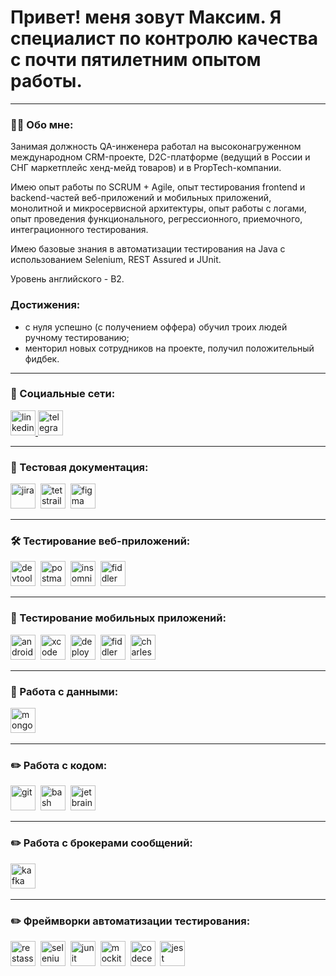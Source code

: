 # Привет! меня зовут Максим. Я специалист по контролю качества с почти пятилетним опытом работы. 

---

### 👨‍💻 Обо мне:

Занимая должность QA-инженера работал на высоконагруженном международном CRM-проекте, D2C-платформе (ведущий в России и СНГ маркетплейс хенд-мейд товаров) и в PropTech-компании.

Имею опыт работы по SCRUM + Agile, опыт тестирования frontend и backend-частей веб-приложений и мобильных приложений, монолитной и микросервисной архитектуры, опыт работы с логами, опыт проведения функционального, регрессионного, приемочного, интеграционного тестирования.

Имею базовые знания в автоматизации тестирования на Java с использованием Selenium, REST Assured и JUnit.

Уровень английского - B2.

### Достижения:
- с нуля успешно (с получением оффера) обучил троих людей ручному тестированию;
- менторил новых сотрудников на проекте, получил положительный фидбек.

---
### 🤝 Социальные сети:

  <div id="badges">
    <a href="https://www.linkedin.com/in/olsenn/" target="_blank">
      <img src="https://cdn-icons-png.flaticon.com/512/2504/2504799.png" width="40" height="40" alt="linkedin" />
    </a>
    <a href="https://t.me/breakpointtt" target="_blank">
      <img src="https://cdn-icons-png.flaticon.com/512/2111/2111646.png" width="40" height="40" alt="telegram" />
    </a>
  </div>

---

### 📁 Тестовая документация:

<div>
  <img src="https://cdn.jsdelivr.net/gh/devicons/devicon/icons/jira/jira-original.svg" title="jira" alt="jira" width="40" height="40"/>&nbsp
  <img src="https://codahosted.io/packs/21236/unversioned/assets/LOGO/ba1091c59bab89cd2fd0f289622731fe16113d7b00905abe64759c313a4b73b76c1b0426076ed76cb74752234c734131df46992d5b8b48fc13e264240e4f7119f736cfeb64df36ded54b5cbf6198b9cadedf18dd0cac5c7dbcd16e6336c29363cd1292ba" title="testrail" alt="tetstrail" width="40" height="40"/>&nbsp
  <img src="https://cdn.jsdelivr.net/gh/devicons/devicon/icons/figma/figma-original.svg" title="figma" alt="figma" width="40" height="40"/>&nbsp
</div>

---

### 🛠 Тестирование веб-приложений:

<div>
  <img src="https://d33wubrfki0l68.cloudfront.net/38b5c953a4667366685d55db55d057c86db1fc54/a0fdc/static/acae6b24d940347661ca901ea07f47c1/chrome-dev-logo-icon.png" title="devtools" alt="devtools" width="40" height="40"/>&nbsp
  <img src="https://seeklogo.com/images/P/postman-logo-0087CA0D15-seeklogo.com.png" title="postman" alt="postman" width="40" height="40"/>&nbsp
  <img src="https://static-00.iconduck.com/assets.00/apps-insomnia-icon-2048x2048-2mq9u7v5.png" title="insomnia" alt="insomnia" width="40" height="40"/>&nbsp
    <img src="https://www.megaleechers.com/storage/Fiddler-Everywhere-Icon.png" title="fiddler" alt="fiddler" width="40" height="40"/>&nbsp
</div>

---

### 📱 Тестирование мобильных приложений:

<div>
  <img src="https://cdn.jsdelivr.net/gh/devicons/devicon/icons/androidstudio/androidstudio-original.svg" title="android-studio" alt="android-studio" width="40" height="40"/>&nbsp
  <img src="https://cdn.jsdelivr.net/gh/devicons/devicon/icons/xcode/xcode-original.svg" title="xcode" alt="xcode" width="40" height="40"/>&nbsp
  <img src="https://play-lh.googleusercontent.com/AOPLh8AvXlTt5evzK-koQIyR7SFjoj6MMcW45eFtY0WSuU4Fz4burnpKwGp9k0wv-gk" title="deploygate" alt="deploygate" width="40" height="40"/>&nbsp
  <img src="https://www.megaleechers.com/storage/Fiddler-Everywhere-Icon.png" title="fiddler" alt="fiddler" width="40" height="40"/>&nbsp
  <img src="https://cdn.icon-icons.com/icons2/3053/PNG/512/charles_proxy_macos_bigsur_icon_190302.png" title="charles-proxy" alt="charles-proxy" width="40" height="40"/>&nbsp
</div>

---

### 💾 Работа с данными:

<div>
  <img src="https://cdn.jsdelivr.net/gh/devicons/devicon/icons/mongodb/mongodb-original.svg" title="mongodb" alt="mongodb" width="40" height="40"/>&nbsp
</div>

---

### ✏️ Работа с кодом:

<div>
  <img src="https://cdn.jsdelivr.net/gh/devicons/devicon/icons/git/git-original.svg" title="git" alt="git" width="40" height="40"/>&nbsp
  <img src="https://upload.wikimedia.org/wikipedia/commons/thumb/4/4b/Bash_Logo_Colored.svg/1024px-Bash_Logo_Colored.svg.png?20180723054350" title="bash" alt="bash" width="40" height="40"/>&nbsp
  <img src="https://banner2.cleanpng.com/20180529/gjl/kisspng-jetbrains-software-development-intellij-idea-compu-5b0d25859b8600.148239301527588229637.jpg" title="jetbrains" alt="jetbrains" width="40" height="40"/>&nbsp
  
</div>

---

### ✏️ Работа с брокерами сообщений:

<div>
  <img src="https://encrypted-tbn0.gstatic.com/images?q=tbn:ANd9GcRLuAABGJh3gY6vcs88FsfuOBE9PuHUWMPcXw&s" title="kafka" alt="kafka" width="40" height="40"/>&nbsp
</div>

---

### ✏️ Фреймворки автоматизации тестирования:

<div>
  <img src="https://cdn.springpeople.com/media/Rest%20Assured.png" title="restassured" alt="restassured" width="40" height="40"/>&nbsp
  <img src="https://static-00.iconduck.com/assets.00/selenium-icon-2048x1986-3fr2ikf8.png" title="selenium" alt="selenium" width="40" height="40"/>&nbsp
  <img src="https://avatars.githubusercontent.com/u/874086?s=200&v=4" title="junit" alt="junit" width="40" height="40"/>&nbsp
  <img src="https://site.mockito.org/javadoc/current/org/mockito/logo.png" title="mockito" alt="mockito" width="40" height="40"/>&nbsp
  <img src="https://cdn.icon-icons.com/icons2/3911/PNG/512/codeceptjs_logo_icon_247321.png" title="codeceptjs" alt="codeceptjs" width="40" height="40"/>&nbsp
  <img src="https://encrypted-tbn0.gstatic.com/images?q=tbn:ANd9GcS8yxHXwueBnvflyX9jpuZVfElh93iUowpf2Q&s" title="jest" alt="jest" width="40" height="40"/>&nbsp
</div>
